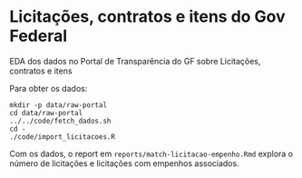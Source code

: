 # Licitações, contratos e itens do Gov Federal

EDA dos dados no Portal de Transparência do GF sobre Licitações, contratos e itens

Para obter os dados:

```
mkdir -p data/raw-portal
cd data/raw-portal
../../code/fetch_dados.sh
cd -
./code/import_licitacoes.R
```

Com os dados, o report em `reports/match-licitacao-empenho.Rmd` explora o número de licitações e licitações com empenhos associados.